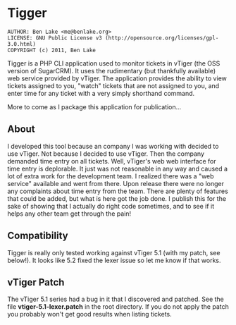 # Tigger #

    AUTHOR: Ben Lake <me@benlake.org>
    LICENSE: GNU Public License v3 (http://opensource.org/licenses/gpl-3.0.html)
    COPYRIGHT (c) 2011, Ben Lake

Tigger is a PHP CLI application used to monitor tickets in vTiger (the OSS version of SugarCRM). It
uses the rudimentary (but thankfully available) web service provided by vTiger. The application
provides the ability to view tickets assigned to you, "watch" tickets that are not assigned to you,
and enter time for any ticket with a very simply shorthand command.

More to come as I package this application for publication...

## About ##

I developed this tool because an company I was working with decided to use vTiger. Not because I
decided to use vTiger. Then the company demanded time entry on all tickets. Well, vTiger's web
web interface for time entry is deplorable. It just was not reasonable in any way and caused a
lot of extra work for the development team. I realized there was a "web service" available and
went from there. Upon release there were no longer any complaints about time entry from the team.
There are plenty of features that could be added, but what is here got the job done. I publish this
for the sake of showing that I actually do right code sometimes, and to see if it helps any other
team get through the pain!

## Compatibility ##

Tigger is really only tested working against vTiger 5.1 (with my patch, see below!). It looks like
5.2 fixed the lexer issue so let me know if that works.

## vTiger Patch ##

The vTiger 5.1 series had a bug in it that I discovered and patched. See the file **vtiger-5.1-lexer.patch**
in the root directory. If you do not apply the patch you probably won't get good results when listing
tickets.
